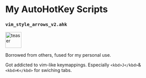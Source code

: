# My AutoHotKey Scripts


### `vim_style_arrows_v2.ahk`
<p align="left"><img src="vim_style_arrows.ico" alt="teaser" height=50px/></p>

Borrowed from others, fused for my personal use.

Got addicted to vim-like keymappings. Especially `<kbd>J</kbd>`&`<kbd>K</kbd>` for swiching tabs.
